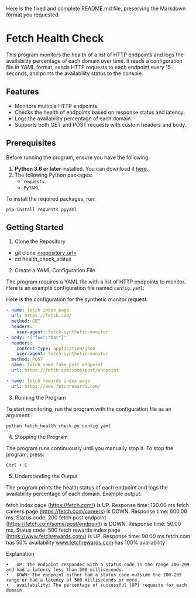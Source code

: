 Here is the fixed and complete README.md file, preserving the Markdown format you requested:

# Fetch Health Check

This program monitors the health of a list of HTTP endpoints and logs the availability percentage of each domain over time. It reads a configuration file in YAML format, sends HTTP requests to each endpoint every 15 seconds, and prints the availability status to the console.

## Features

- Monitors multiple HTTP endpoints.
- Checks the health of endpoints based on response status and latency.
- Logs the availability percentage of each domain.
- Supports both GET and POST requests with custom headers and body.

## Prerequisites

Before running the program, ensure you have the following:

1. **Python 3.6 or later** installed. You can download it [here](https://www.python.org/downloads/).
2. The following Python packages:
   - `requests`
   - `PyYAML`

To install the required packages, run:

```pip install requests pyyaml```

## Getting Started

1. Clone the Repository

- git clone [<repository_url>](https://github.com/edmanfierthe/health_check_status)
- cd health_check_status

2. Create a YAML Configuration File

The program requires a YAML file with a list of HTTP endpoints to monitor. Here is an example configuration file named `config.yaml`:

Here is the configuration for the synthetic monitor request:

```yaml
- name: fetch index page
  url: https://fetch.com/
  method: GET
  headers:
    user-agent: fetch-synthetic-monitor
- body: '{"foo":"bar"}'
  headers:
    content-type: application/json
    user-agent: fetch-synthetic-monitor
  method: POST
  name: fetch some fake post endpoint
  url: https://fetch.com/some/post/endpoint

- name: fetch rewards index page
  url: https://www.fetchrewards.com/
```

3. Running the Program

To start monitoring, run the program with the configuration file as an argument:

```python fetch_health_check.py config.yaml```

4. Stopping the Program

The program runs continuously until you manually stop it. To stop the program, press:

```Ctrl + C```

5. Understanding the Output

The program prints the health status of each endpoint and logs the availability percentage of each domain. Example output:

fetch index page (https://fetch.com/) is UP. Response time: 120.00 ms
fetch careers page (https://fetch.com/careers) is DOWN. Response time: 600.00 ms, Status code: 200
fetch post endpoint (https://fetch.com/some/post/endpoint) is DOWN. Response time: 50.00 ms, Status code: 500
fetch rewards index page (https://www.fetchrewards.com/) is UP. Response time: 90.00 ms
fetch.com has 50% availability
www.fetchrewards.com has 100% availability

Explanation

	•	UP: The endpoint responded with a status code in the range 200-299 and had a latency less than 500 milliseconds.
	•	DOWN: The endpoint either had a status code outside the 200-299 range or had a latency of 500 milliseconds or more.
	•	availability: The percentage of successful (UP) requests for each domain.